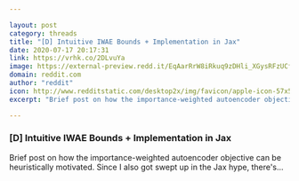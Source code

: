 ```yaml
---

layout: post
category: threads
title: "[D] Intuitive IWAE Bounds + Implementation in Jax"
date: 2020-07-17 20:17:31
link: https://vrhk.co/2DLvuYa
image: https://external-preview.redd.it/EqAarRrW8iRkuq9zDHli_XGysRFzUCf5S6aAsdASyhs.jpg?width=1200&height=628.272251309&auto=webp&crop=1200:628.272251309,smart&s=daf66a19cfa1412213d15eb0d6c272207724de77
domain: reddit.com
author: "reddit"
icon: http://www.redditstatic.com/desktop2x/img/favicon/apple-icon-57x57.png
excerpt: "Brief post on how the importance-weighted autoencoder objective can be heuristically motivated. Since I also got swept up in the Jax hype, there's..."

---
```


### [D] Intuitive IWAE Bounds + Implementation in Jax

Brief post on how the importance-weighted autoencoder objective can be heuristically motivated. Since I also got swept up in the Jax hype, there's...